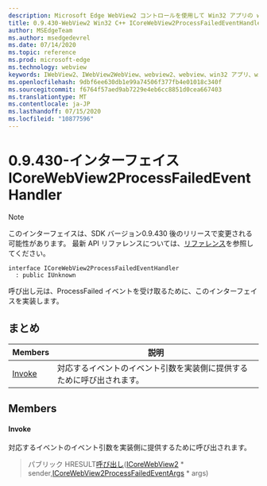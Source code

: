 ```yaml
---
description: Microsoft Edge WebView2 コントロールを使用して Win32 アプリの web コンテンツをホストする
title: 0.9.430-WebView2 Win32 C++ ICoreWebView2ProcessFailedEventHandler
author: MSEdgeTeam
ms.author: msedgedevrel
ms.date: 07/14/2020
ms.topic: reference
ms.prod: microsoft-edge
ms.technology: webview
keywords: IWebView2、IWebView2WebView、webview2、webview、win32 アプリ、win32、edge、ICoreWebView2、ICoreWebView2Host、browser control、edge html
ms.openlocfilehash: 9dbf6ee630db1e99a74506f377fb4e01018c340f
ms.sourcegitcommit: f6764f57aed9ab7229e4eb6cc8851d0cea667403
ms.translationtype: MT
ms.contentlocale: ja-JP
ms.lasthandoff: 07/15/2020
ms.locfileid: "10877596"
---
```

# 0.9.430-インターフェイス ICoreWebView2ProcessFailedEventHandler 

> [!NOTE]
> このインターフェイスは、SDK バージョン0.9.430 後のリリースで変更される可能性があります。 最新 API リファレンスについては、[リファレンス](../../../webview2-api-reference.md)を参照してください。

```
interface ICoreWebView2ProcessFailedEventHandler
  : public IUnknown
```

呼び出し元は、ProcessFailed イベントを受け取るために、このインターフェイスを実装します。

## まとめ

 Members                        | 説明
--------------------------------|---------------------------------------------
[Invoke](#invoke) | 対応するイベントのイベント引数を実装側に提供するために呼び出されます。

## Members

#### Invoke 

対応するイベントのイベント引数を実装側に提供するために呼び出されます。

> パブリック HRESULT[呼び出し](#invoke)([ICoreWebView2](ICoreWebView2.md) * sender,[ICoreWebView2ProcessFailedEventArgs](ICoreWebView2ProcessFailedEventArgs.md) * args)

